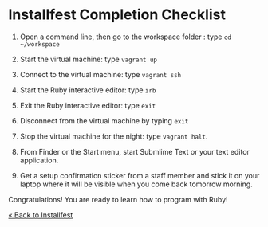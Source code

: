 # Installfest Completion Checklist

1. Open a command line, then go to the workspace folder : type `cd ~/workspace`

2. Start the virtual machine: type `vagrant up`

3. Connect to the virtual machine: type  `vagrant ssh`

4. Start the Ruby interactive editor:  type  `irb`

5. Exit the Ruby interactive editor:  type  `exit`

5. Disconnect from the virtual machine by typing `exit`

6. Stop the virtual machine for the night:  type `vagrant halt`.

7. From Finder or the Start menu, start Submlime Text or your text editor application. 

8. Get a setup confirmation sticker from a staff member and stick it on
   your laptop where it will be visible when you come back tomorrow morning.

Congratulations! You are ready to learn how to program with Ruby! 

[« Back to Installfest](/installfest)

